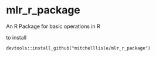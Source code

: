 # mlr_r_package
An R Package for basic operations in R

to install

```devtools::install_github("mitchelllisle/mlr_r_package")```
